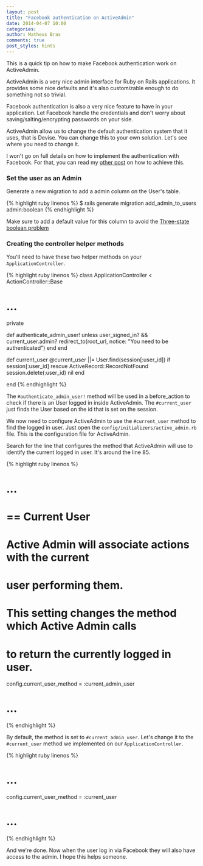 ```yaml
---
layout: post
title: "Facebook authentication on ActiveAdmin"
date: 2014-04-07 10:00
categories:
author: Matheus Bras
comments: true
post_styles: hints
---
```


This is a quick tip on how to make Facebook authentication work on ActiveAdmin.

<!--more-->

ActiveAdmin is a very nice admin interface for Ruby on Rails applications. It provides some nice defaults and it's also customizable enough to do something not so trivial.

Facebook authentication is also a very nice feature to have in your application. Let Facebook handle the credentials and don't worry about saving/salting/encrypting passwords on your side.

ActiveAdmin allow us to change the default authentication system that it uses, that is Devise. You can change this to your own solution. Let's see where you need to change it.

I won't go on full details on how to implement the authentication with Facebook. For that, you can read my [other post](http://helabs.com.br/blog/2013/06/24/implementando-login-via-facebook-na-sua-app-rails) on how to achieve this.

### Set the user as an Admin

Generate a new migration to add a admin column on the User's table.

{% highlight ruby linenos %}
  $ rails generate migration add_admin_to_users admin:boolean
{% endhighlight %}

Make sure to add a default value for this column to avoid the [Three-state boolean problem](http://robots.thoughtbot.com/avoid-the-threestate-boolean-problem?utm_content=buffer44c5d)

### Creating the controller helper methods

You'll need to have these two helper methods on your `ApplicationController`.

{% highlight ruby linenos %}
class ApplicationController < ActionController::Base
  # ...

  private

  def authenticate_admin_user!
    unless user_signed_in? && current_user.admin?
      redirect_to(root_url, notice: "You need to be authenticated")
    end
  end

  def current_user
    @current_user ||= User.find(session[:user_id]) if session[:user_id]
  rescue ActiveRecord::RecordNotFound
    session.delete(:user_id)
    nil
  end

end
{% endhighlight %}

The `#authenticate_admin_user!` method will be used in a before_action to check if there is an User logged in inside ActiveAdmin. The `#current_user` just finds the User based on the id that is set on the session.

We now need to configure ActiveAdmin to use the `#current_user` method to find the logged in user. Just open the `config/initializers/active_admin.rb` file. This is the configuration file for ActiveAdmin.

Search for the line that configures the method that ActiveAdmin will use to identify the current logged in user. It's around the line 85.

{% highlight ruby linenos %}
# ...

# == Current User
#
# Active Admin will associate actions with the current
# user performing them.
#
# This setting changes the method which Active Admin calls
# to return the currently logged in user.
config.current_user_method = :current_admin_user

# ...
{% endhighlight %}

By default, the method is set to `#current_admin_user`. Let's change it to the `#current_user` method we implemented on our `ApplicationController`.

{% highlight ruby linenos %}
# ...
config.current_user_method = :current_user
# ...
{% endhighlight %}

And we're done. Now when the user log in via Facebook they will also have access to the admin. I hope this helps someone.
